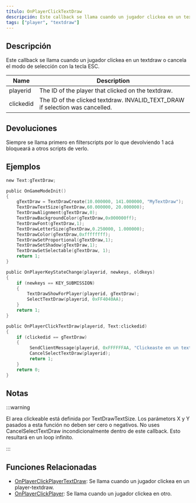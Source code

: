 ```yaml
---
título: OnPlayerClickTextDraw
descripción: Este callback se llama cuando un jugador clickea en un textdraw o cancela el modo de selección con la tecla ESC.
tags: ["player", "textdraw"]
---
```


<VersionWarn name='callback' version='SA-MP 0.3e' />

## Descripción

Este callback se llama cuando un jugador clickea en un textdraw o cancela el modo de selección con la tecla ESC.

| Name      | Description                                                                   |
| --------- | ----------------------------------------------------------------------------- |
| playerid  | The ID of the player that clicked on the textdraw.                            |
| clickedid | The ID of the clicked textdraw. INVALID_TEXT_DRAW if selection was cancelled. |

## Devoluciones

Siempre se llama primero en filterscripts por lo que devolviendo 1 acá bloqueará a otros scripts de verlo.

## Ejemplos

```c
new Text:gTextDraw;

public OnGameModeInit()
{
    gTextDraw = TextDrawCreate(10.000000, 141.000000, "MyTextDraw");
    TextDrawTextSize(gTextDraw,60.000000, 20.000000);
    TextDrawAlignment(gTextDraw,0);
    TextDrawBackgroundColor(gTextDraw,0x000000ff);
    TextDrawFont(gTextDraw,1);
    TextDrawLetterSize(gTextDraw,0.250000, 1.000000);
    TextDrawColor(gTextDraw,0xffffffff);
    TextDrawSetProportional(gTextDraw,1);
    TextDrawSetShadow(gTextDraw,1);
    TextDrawSetSelectable(gTextDraw, 1);
    return 1;
}

public OnPlayerKeyStateChange(playerid, newkeys, oldkeys)
{
    if (newkeys == KEY_SUBMISSION)
    {
        TextDrawShowForPlayer(playerid, gTextDraw);
        SelectTextDraw(playerid, 0xFF4040AA);
    }
    return 1;
}

public OnPlayerClickTextDraw(playerid, Text:clickedid)
{
    if (clickedid == gTextDraw)
    {
         SendClientMessage(playerid, 0xFFFFFFAA, "Clickeaste en un textdraw.");
         CancelSelectTextDraw(playerid);
         return 1;
    }
    return 0;
}
```

## Notas

:::warning

El area clickeable está definida por TextDrawTextSize. Los parámetors X y Y pasados a esta función no deben ser cero o negativos. No uses CancelSelectTextDraw incondicionalmente dentro de este callback. Esto resultará en un loop infinito.

:::

## Funciones Relacionadas

- [OnPlayerClickPlayerTextDraw](OnPlayerClickPlayerTextDraw): Se llama cuando un jugador clickea en un player-textdraw.
- [OnPlayerClickPlayer](OnPlayerClickPlayer): Se llama cuando un jugador clickea en otro.
